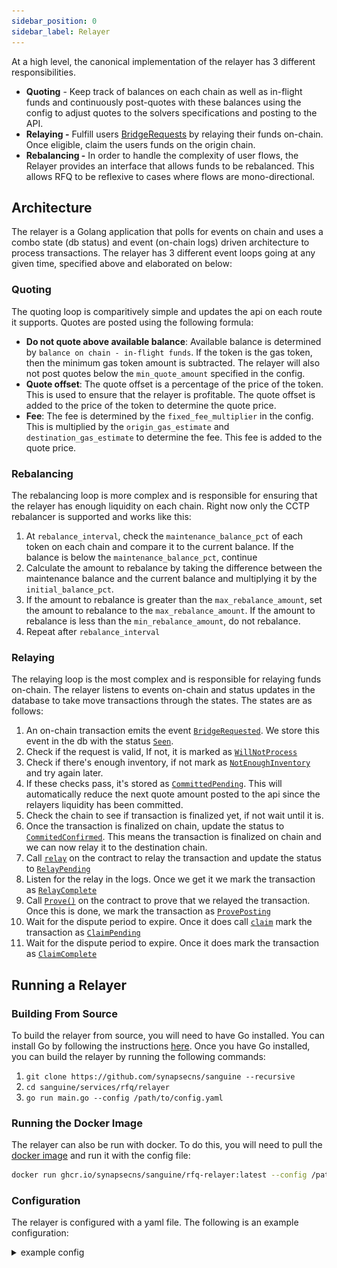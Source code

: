 ```yaml
---
sidebar_position: 0
sidebar_label: Relayer
---
```



At a high level, the canonical implementation of the relayer has 3 different responsibilities.

- **Quoting** - Keep track of balances on each chain as well as in-flight funds and continuously post-quotes with these balances using the config to adjust quotes to the solvers specifications and posting to the API.
- **Relaying -** Fulfill users [BridgeRequests](https://vercel-rfq-docs.vercel.app/contracts/interfaces/IFastBridge.sol/interface.IFastBridge.html#bridgerequested) by relaying their funds on-chain. Once eligible, claim the users funds on the origin chain.
- **Rebalancing -** In order to handle the complexity of user flows, the Relayer provides an interface that allows funds to be rebalanced. This allows RFQ to be reflexive to cases where flows are mono-directional.

## Architecture

The relayer is a Golang application that polls for events on chain and uses a combo state (db status) and event (on-chain logs) driven architecture to process transactions. The relayer has 3 different event loops going at any given time, specified above and elaborated on below:

### Quoting
The quoting loop is comparitively simple and updates the api on each route it supports. Quotes are posted using the following formula:

 - **Do not quote above available balance**: Available balance is determined by `balance on chain - in-flight funds`. If the token is the gas token, then the minimum gas token amount is subtracted. The relayer will also not post quotes below the `min_quote_amount` specified in the config.
 - **Quote offset**: The quote offset is a percentage of the price of the token. This is used to ensure that the relayer is profitable. The quote offset is added to the price of the token to determine the quote price.
 - **Fee**: The fee is determined by the `fixed_fee_multiplier` in the config. This is multiplied by the `origin_gas_estimate`  and `destination_gas_estimate` to determine the fee. This fee is added to the quote price.

### Rebalancing

The rebalancing loop is more complex and is responsible for ensuring that the relayer has enough liquidity on each chain. Right now only the CCTP rebalancer is supported and works like this:

1. At `rebalance_interval`, check the `maintenance_balance_pct` of each token on each chain and compare it to the current balance. If the balance is below the `maintenance_balance_pct`, continue
2. Calculate the amount to rebalance by taking the difference between the maintenance balance and the current balance and multiplying it by the `initial_balance_pct`.
3. If the amount to rebalance is greater than the `max_rebalance_amount`, set the amount to rebalance to the `max_rebalance_amount`. If the amount to rebalance is less than the `min_rebalance_amount`, do not rebalance.
4. Repeat after `rebalance_interval`

### Relaying

The relaying loop is the most complex and is responsible for relaying funds on-chain. The relayer listens to events on-chain and status updates in the database to take move transactions through the states. The states are as follows:

1. An on-chain transaction emits the event [`BridgeRequested`](https://vercel-rfq-docs.vercel.app/contracts/interfaces/IFastBridge.sol/interface.IFastBridge.html#bridgerequested). We store this event in the db with the status [`Seen`](https://pkg.go.dev/github.com/synapsecns/sanguine/services/rfq/relayer/reldb#Seen).
1. Check if the request is valid, If not, it is marked as [`WillNotProcess`](https://pkg.go.dev/github.com/synapsecns/sanguine/services/rfq/relayer/reldb#WillNotProcess)
1. Check if there's enough inventory, if not mark as [`NotEnoughInventory`](https://pkg.go.dev/github.com/synapsecns/sanguine/services/rfq/relayer/reldb#NotEnoughInventory) and try again later.
1. If these checks pass, it's stored as [`CommittedPending`](https://pkg.go.dev/github.com/synapsecns/sanguine/services/rfq/relayer/reldb#CommittedPending). This will automatically reduce the next quote amount posted to the api since the relayers liquidity has been committed.
1. Check the chain to see if transaction is finalized yet, if not wait until it is.
1. Once the transaction is finalized on chain, update the status to [`CommitedConfirmed`](https://pkg.go.dev/github.com/synapsecns/sanguine/services/rfq/relayer/reldb#CommitedConfirmed). This means the transaction is finalized on chain and we can now relay it to the destination chain.
1. Call [`relay`](https://vercel-rfq-docs.vercel.app/contracts/FastBridge.sol/contract.FastBridge.html#relay) on the contract to relay the transaction and update the status to  [`RelayPending`](https://pkg.go.dev/github.com/synapsecns/sanguine/services/rfq/relayer/reldb#RelayPending)
1. Listen for the relay in the logs. Once we get it we mark the transaction as [`RelayComplete`](https://pkg.go.dev/github.com/synapsecns/sanguine/services/rfq/relayer/reldb#RelayComplete)
1. Call [`Prove()`](https://vercel-rfq-docs.vercel.app/contracts/FastBridge.sol/contract.FastBridge.html#prove) on the contract to prove that we relayed the transaction. Once this is done, we mark the transaction as [`ProvePosting`](https://pkg.go.dev/github.com/synapsecns/sanguine/services/rfq/relayer/reldb#ProvePosting)
1. Wait for the dispute period to expire. Once it does call [`claim`](https://vercel-rfq-docs.vercel.app/contracts/FastBridge.sol/contract.FastBridge.html#claim) mark the transaction as [`ClaimPending`](https://pkg.go.dev/github.com/synapsecns/sanguine/services/rfq/relayer/reldb#ClaimPending)
1. Wait for the dispute period to expire. Once it does mark the transaction as [`ClaimComplete`](https://pkg.go.dev/github.com/synapsecns/sanguine/services/rfq/relayer/reldb#ClaimComplete)

## Running a Relayer

### Building From Source

To build the relayer from source, you will need to have Go installed. You can install Go by following the instructions [here](https://golang.org/doc/install). Once you have Go installed, you can build the relayer by running the following commands:

1. `git clone https://github.com/synapsecns/sanguine --recursive`
2. `cd sanguine/services/rfq/relayer`
3. `go run main.go --config /path/to/config.yaml`

### Running the Docker Image

The relayer can also be run with docker. To do this, you will need to pull the [docker image](https://github.com/synapsecns/sanguine/pkgs/container/sanguine%2Frfq-relayer) and run it with the config file:

```bash
docker run ghcr.io/synapsecns/sanguine/rfq-relayer:latest --config /path/to/config
```

### Configuration

The relayer is configured with a yaml file. The following is an example configuration:

<details>
  <summary> example config</summary>
  ```yaml
  submitter_config: # please see the more detailed submitter documentation
    chains:
      1:
        supports_eip_1559: true
        gas_estimate: 1000000
  database:
    type: sqlite # can be other mysql or sqlite
    dsn: /tmp/db # should be the dsn of your database. If using sqlite, this can be a path

  signer: # please see more detailed signer config  #can be text, gcp, or aws
    type: GCP
    file: /config/signer.txt

  screener_api_url: 'http://screener-url' # can be left blank
  rfq_url: 'http://rfq-api' # url of the rfq api backend.
  omnirpc_url: 'http://omnirpc' # url of the omnirpc instance
  rebalance_interval: 2m # how often to rebalance
  relayer_api_port: '8081' # api port for the relayer api

  base_chain_config: # this is hte base chain config, other chains override it
    confirmations: 0
    # Claim (72.5k) + Prove (57.5k) gas limits, rounded up
    origin_gas_estimate: 130_000
    # Relay gas limit, rounded up
    dest_gas_estimate: 110_000
    quote_offset_bps: 2
    native_token: ETH
    quote_pct: 90
    min_gas_token: 1000000000000000000
    fixed_fee_multiplier: 1.25

  chains:
    1:
      rfq_address: "0x5523D3c98809DdDB82C686E152F5C58B1B0fB59E" # rfq contract address on eth
      synapse_cctp_address: "0x12715a66773BD9C54534a01aBF01d05F6B4Bd35E" # ccctp contract address on eth
      token_messenger_address: "0xbd3fa81b58ba92a82136038b25adec7066af3155" # token messenger address on eth, note: only one of token_messenger_address or synapse_cctp_address actually needs to be present
      cctp_start_block: 19341000
      confirmations: 2
      tokens:
        USDC:
          address: "0xa0b86991c6218b36c1d19d4a2e9eb0ce3606eb48"
          decimals: 6
          price_usd: 1.0
          min_quote_amount: 10000
          rebalance_method: "circlecctp"
          maintenance_balance_pct: 20
          initial_balance_pct: 50
          max_rebalance_amount: 500000
        ETH:
          address: "0xEeeeeEeeeEeEeeEeEeEeeEEEeeeeEeeeeeeeEEeE"
          decimals: 18
          price_usd: 2600
    10:
      rfq_address: "0x5523D3c98809DdDB82C686E152F5C58B1B0fB59E"
      synapse_cctp_address: "0x12715a66773BD9C54534a01aBF01d05F6B4Bd35E"
      token_messenger_address: "0x2B4069517957735bE00ceE0fadAE88a26365528f"
      cctp_start_block: 116855000
      l1_fee_chain_id: 1
      # Prove + Claim L1 gas estimate
      l1_fee_origin_gas_estimate: 20
      # Relay L1 gas estimate
      l1_fee_dest_gas_estimate: 10
      tokens:
        USDC:
          address: "0x0b2c639c533813f4aa9d7837caf62653d097ff85"
          decimals: 6
          price_usd: 1.0
          min_quote_amount: 10000
          rebalance_method: "circlecctp"
          maintenance_balance_pct: 20
          initial_balance_pct: 50
          max_rebalance_amount: 500000
        ETH:
          address: "0xEeeeeEeeeEeEeeEeEeEeeEEEeeeeEeeeeeeeEEeE"
          decimals: 18
          price_usd: 2600

  quotable_tokens:
    10-0x0b2c639c533813f4aa9d7837caf62653d097ff85:
      - "1-0xa0b86991c6218b36c1d19d4a2e9eb0ce3606eb48"
    1-0xa0b86991c6218b36c1d19d4a2e9eb0ce3606eb48:
      - "10-0x0b2c639c533813f4aa9d7837caf62653d097ff85"
    1-0xEeeeeEeeeEeEeeEeEeEeeEEEeeeeEeeeeeeeEEeE:
      - "10-0xEeeeeEeeeEeEeeEeEeEeeEEEeeeeEeeeeeeeEEeE"
    10-0xEeeeeEeeeEeEeeEeEeEeeEEEeeeeEeeeeeeeEEeE:
      - "1-0xEeeeeEeeeEeEeeEeEeEeeEEEeeeeEeeeeeeeEEeE"

  fee_pricer:
    gas_price_cache_ttl: 60
    token_price_cache_ttl: 60

  cctp_relayer_config:
    cctp_type: "circle"
    circle_api_url: "https://iris-api.circle.com/v1/attestations"
    chains:
      - chain_id: 1
        synapse_cctp_address: "0x12715a66773BD9C54534a01aBF01d05F6B4Bd35E"
        token_messenger_address: "0xbd3fa81b58ba92a82136038b25adec7066af3155"
      - chain_id: 10
        synapse_cctp_address: "0x12715a66773BD9C54534a01aBF01d05F6B4Bd35E"
        token_messenger_address: "0x2B4069517957735bE00ceE0fadAE88a26365528f"
    base_omnirpc_url: "http://omnirpc"
    unbonded_signer:
      type: GCP
      file: /config/signer.txt
    http_backoff_initial_interval_ms: 1000
    http_backoff_max_elapsed_time_ms: 300000
  ```
</details>

<!-- TODO: this should work the same way as the openapi doc gen where its autogenerated from code and  amix-in  -->

 - `submitter_config`  - This is covered [here](../../Services/Submitter). At a high level this controls gas parameters used for on-chain transactions.
 - `database` - The database settings for the API backend. A database is required to store quotes and other information. Using SQLite with a dsn set to a `/tmp/` directory is recommended for development.
   -  `type` - the database driver to use, can be `mysql` or `sqlite`.
   -  `dsn` - the dsn of your database. If using sqlite, this can be a path, if using mysql please see [here](https://dev.mysql.com/doc/connector-odbc/en/connector-odbc-configuration.html) for more information.
 - `screener_api_url` (optional) -  Please see [here](https://github.com/synapsecns/sanguine/tree/master/contrib/screener-api#screening-api) for an api spec, this is used descision on wether to bridge to given addresses.
 - `rfq_url` - URL of the rfq api, please see the [API](../API#api-urls) page for details and the mainnet/testnet urls.
 - `omnirpc_url` - URL of omnirpc to use, Please see [here](../../Services/Omnirpc) for details on running an omnirpc instance.
 - `rebalance_interval` - How often to rebalance, formatted as (s = seconds, m = minutes, h = hours)
 - `relayer_api_port` - the relayer api is used to control the relayer. <!--TODO: more info here--> This api should be secured/not public.
 - `base_chain_config`: Base chain config is the default config applied for each chain if the other chains do not override it. This is covered in the chains section.
 - `chains` - each chain has a different config that overrides base_chain_config. Here are the parameters for each chain
  - `rfq_address` - the address of the rfq contract on this chain. These addresses are available [here](../Contracts.md).

  - `synapse_cctp_address` (optional) - this is only applicable if **rebalance_method** is set to synapse. This is the address of the CCTP contract available [here](../../CCTP/Contracts).
  - `token_messenger_address` (optional) -  this is only applicable if **rebalance_method** is set to cctp. Tells the relayer to use the token messenger instead of synapse.
      <aside>
      💡 The choice of wether to use synapse cctp or the circle token messenger is up to the user. Synapse will take a fee but unlike the token messenger, will not spend any of the users gas.
      </aside>
  - `confirmations` - how many confirmations to wait before acting on an event. This will vary per-chain.
  - `tokens` - this is a map of token symbol→token info for this chain. For example, token may be USDC, ETH, etc
    - `address` - address of the token on this chain id
    - `decimals` - number of decimals this token uses. Please verify this against the token contract itself.
    - `min_quote_amount` - smallest amount to quote for a given chain. This should be balanced against expected gas spend for a relayer to be profitable. `min_quote_amount` is to be given in decimal units (so 1000.00 is 1000)
    - `rebalance_method` - rebalance method for this particular kind of token. Some tokens may not have a rebalance method. This is either cctp or token messenger.
    - `maintenance_balance_pct` - percent of liquidity that should be maintained on the given chain for this token. If the balance is under this amount a rebalance is triggered.
    - `initial_balance_pct` - percent of liquidity to maintain after a rebalance. The total of these on all-chains should be 100.
    - `min_rebalance_amount` - amount of this token to try to rebalance
    - `max_rebalance_amount` - maximum amount of this token to try to rebalance at once
  - `quotable_tokens`:
- `quotable_tokens`: - list of [chain-id]_[token_address]:  [chain-id]_[token_address]. For example 1-0x00…. could be paired with 10-0x01
    ```yaml
    "1-0x00":
    	- "1-0x01"
    ```
- `cctp_relayer_config`: See the [CCTP page](../../CCTP/Relayer)

### Observability

The RFQ relayer implements open telemetry for both tracing and metrics. Please see the [Observability](../../Observability) page for more info. There is also a custom [grafana dashboard](https://github.com/synapsecns/sanguine/tree/master/services/rfq/relayer/dashboards/grafana.json) available for the relayer.

![Relayer Grafana Dashboard](dashboard.png)
